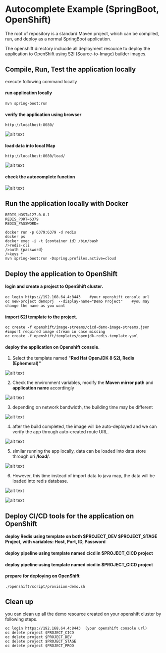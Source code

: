# Autocomplete Example (SpringBoot, OpenShift)

The root of repository is a standard Maven project, which can be compiled, run, and deploy as a normal SpringBoot application.

The openshift directory inclucde all deployment resource to deploy the application to OpenShift using S2I (Source-to-Image) builder images.

## Compile, Run, Test the application locally

execute following command locally
#### run application locally
```
mvn spring-boot:run
```

#### verify the application using browser
```
http://localhost:8080/
```
![alt text](https://github.com/holodragon/autocomplete/raw/master/images/img1-1.png "running locally")

#### load data into local Map
```
http://localhost:8080/load/
```
![alt text](https://github.com/holodragon/autocomplete/raw/master/images/img1-2.png "load data into local map")

#### check the autocomplete function

![alt text](https://github.com/holodragon/autocomplete/raw/master/images/img1-3.png "autocomplete works")

## Run the application locally with Docker
```
REDIS_HOST=127.0.0.1
REDIS_PORT=6379
REDIS_PASSWORD=

docker run -p 6379:6379 -d redis
docker ps
docker exec -i -t {container id} /bin/bash
/>redis-cli
/>auth {password}
/>keys *
mvn spring-boot:run -Dspring.profiles.active=cloud
```


## Deploy the application to OpenShift
#### login and create a project to OpenShift cluster.
```
oc login https://192.168.64.4:8443    #your openshift console url
oc new-project demoprj  --display-name="Demo Project"    #you may change the name as you want
```

#### import S2I template to the project.
```
oc create -f openshift/image-streams/cicd-demo-image-streams.json    #import required image stream in case missing
oc create -f openshift/templates/openjdk-redis-template.yaml
```
#### deploy the application on Openshift console.

1. Select the template named **"Red Hat OpenJDK 8 S2I, Redis (Ephemeral)"**

![alt text](https://github.com/holodragon/autocomplete/raw/master/images/img2-1.png "select template")

2. Check the environment variables, modify the **Maven mirror path** and **application name** accordingly

![alt text](https://github.com/holodragon/autocomplete/raw/master/images/img2-2.png "review envs")

3. depending on network bandwidth, the building time may be different

![alt text](https://github.com/holodragon/autocomplete/raw/master/images/img2-3.png "building app")

4. after the build completed, the image will be auto-deployed and we can verify the app through auto-created route URL.

![alt text](https://github.com/holodragon/autocomplete/raw/master/images/img2-4.png "app deployed")

5. similar running the app locally, data can be loaded into data store through uri **/load/**.

![alt text](https://github.com/holodragon/autocomplete/raw/master/images/img2-5.png "load data into redis")

6. However, this time instead of import data to java map, the data will be loaded into redis database.

![alt text](https://github.com/holodragon/autocomplete/raw/master/images/img2-6.png "verify data in redis")

![alt text](https://github.com/holodragon/autocomplete/raw/master/images/img2-7.png "verify app function")



## Deploy CI/CD tools for the application on OpenShift

#### deploy Redis using template on both $PROJECT_DEV $PROJECT_STAGE Project, with variables: Host, Port, ID, Password

#### deploy pipeline using template named cicd in $PROJECT_CICD project

#### deploy pipeline using template named cicd in $PROJECT_CICD project



#### prepare for deploying on OpenShift

```
./openshift/script/provision-demo.sh
```


## Clean up

you can clean up all the demo resource created on your openshift cluster by following steps.
```
oc login https://192.168.64.4:8443  (your openshift console url)
oc delete project $PROJECT_CICD
oc delete project $PROJECT_DEV
oc delete project $PROJECT_STAGE
oc delete project $PROJECT_PROD
```